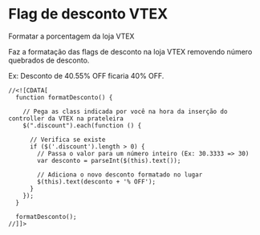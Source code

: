 # Flag de desconto VTEX
Formatar a porcentagem da loja VTEX


Faz a formatação das flags de desconto na loja VTEX removendo número quebrados de desconto.

Ex: Desconto de 40.55% OFF ficaria 40% OFF.
```
//<![CDATA[    
  function formatDesconto() {
  
    // Pega as class indicada por você na hora da inserção do controller da VTEX na prateleira
    $(".discount").each(function () {
      
      // Verifica se existe 
      if ($('.discount').length > 0) {
        // Passa o valor para um número inteiro (Ex: 30.3333 => 30)
        var desconto = parseInt($(this).text());
    
        // Adiciona o novo desconto formatado no lugar
        $(this).text(desconto + '% OFF');
      }
    });
  }

  formatDesconto();
//]]>
```
